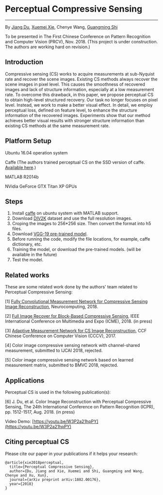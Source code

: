 # Perceptual Compressive Sensing

----------
By [Jiang Du](https://github.com/jiang-du), [Xuemei Xie](http://web.xidian.edu.cn/xmxie/), Chenye Wang, [Guangming Shi](http://web.xidian.edu.cn/gmshi/)

To be presented in The First Chinese Conference on Pattern Recognition and Computer Vision (PRCV), Nov. 2018. (This project is under construction. The authors are working hard on revision.)

## Introduction ##

Compressive sensing (CS) works to acquire measurements at sub-Nyquist rate and recover the scene images. Existing CS methods always recover the scene images in pixel level. This causes the smoothness of recovered images and lack of structure information, especially at a low measurement rate. To overcome this drawback, in this paper, we propose perceptual CS to obtain high-level structured recovery. Our task no longer focuses on pixel level. Instead, we work to make a better visual effect. In detail, we employ perceptual loss, defined on feature level, to enhance the structure information of the recovered images. Experiments show that our method achieves better visual results with stronger structure information than existing CS methods at the same measurement rate.

## Platform Setup ##

Ubuntu 16.04 operation system

Caffe (The authors trained perceptual CS on the SSD version of caffe. [Available here](https://github.com/weiliu89/caffe/tree/ssd "caffe for SSD").)

MATLAB R2014b

NVidia GeForce GTX Titan XP GPUs

## Steps ##

1. Install [caffe](https://github.com/BVLC/caffe) on ubuntu system with MATLAB support.
2. Download [DIV2K](https://data.vision.ee.ethz.ch/cvl/DIV2K/) dataset and use the full resolution images.
3. Croping the images to 256*256 size. Then convert the format into h5 files.
4. Download [VGG-19 pre-trained model](http://www.robots.ox.ac.uk/~vgg/software/very_deep/caffe/VGG_ILSVRC_19_layers.caffemodel).
5. Before running the code, modify the file locations, for example, caffe dictionary, etc.
6. Training the model, or download the pre-trained models. (will be available in the future)
7. Test the model.

## Related works ##
These are some related work done by the authors' team related to Perceptual Compressive Sensing:

[1] [Fully Convolutional Measurement Network for Compressive Sensing Image Reconstruction](https://doi.org/10.1016/j.neucom.2018.04.084), Neurocomputing, 2018.

[2] [Full Image Recover for Block-Based Compressive Sensing](https://arxiv.org/abs/1802.00179), IEEE International Conference on Multimedia and Expo (ICME), 2018. (in press)

[3] [Adaptive Measurement Network for CS Image Reconstruction](https://link.springer.com/chapter/10.1007/978-981-10-7302-1_34), CCF Chinese Conference on Computer Vision (CCCV), 2017.

[4] Color image compressive sensing network with channel-shared measurement, submitted to IJCAI 2018, rejected.

[5] Color image compressive sensing network based on learned measurement matrix, submitted to BMVC 2018, rejected.

## Applications ##
Perceptual CS is used in the following publication(s):

[6] J. Du, et al. Color Image Reconstruction with Perceptual Compressive Sensing, The 24th International Conference on Pattern Recognition (ICPR), pp. 1512-1517, Aug. 2018. (in press)

Video Demo: [https://youtu.be/W3P2a21hpPY](https://youtu.be/W3P2a21hpPY)

## Citing perceptual CS ##
Please cite our paper in your publications if it helps your research:

    @article{xie2018perceptual,
      title={Perceptual Compressive Sensing},
      author={Du, Jiang and Xie, Xuemei and Shi, Guangming and Wang, Chenye and Xu, Xun},
      journal={arXiv preprint arXiv:1802.00176},
      year={2018}
    }
